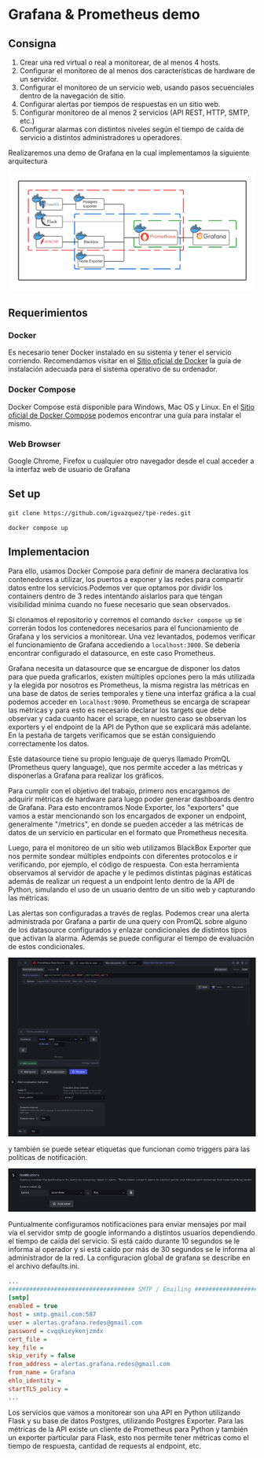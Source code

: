 # Grafana &amp; Prometheus demo
## Consigna
1) Crear una red virtual o real a monitorear, de al menos 4 hosts.
2) Configurar el monitoreo de al menos dos características de hardware de un servidor.
3) Configurar el monitoreo de un servicio web, usando pasos secuenciales dentro de la navegación de sitio.
4) Configurar alertas por tiempos de respuestas en un sitio web.
5) Configurar monitoreo de al menos 2 servicios (API REST, HTTP, SMTP, etc.)
6) Configurar alarmas con distintos niveles según el tiempo de caída de servicio a distintos administradores u operadores.

Realizaremos una demo de Grafana en la cual implementamos la siguiente arquitectura

![Diagrama](/images/docker.png)

## Requerimientos
### Docker
Es necesario tener Docker instalado en su sistema y tener el servicio corriendo. Recomendamos visitar en el [Sitio oficial de Docker](https://docs.docker.com/get-docker/) la guía de instalación adecuada para el sistema operativo de su ordenador. 
### Docker Compose
Docker Compose está disponible para Windows, Mac OS y Linux. En el [Sitio oficial de Docker Compose](https://docs.docker.com/compose/install/) podemos encontrar una guía para instalar el mismo.
### Web Browser
Google Chrome, Firefox u cualquier otro navegador desde el cual acceder a la interfaz web de usuario de Grafana

## Set up
```
git clone https://github.com/igvazquez/tpe-redes.git
```

```
docker compose up
```

## Implementacion

Para ello, usamos Docker Compose para definir de manera declarativa los contenedores a utilizar, los puertos a exponer y las redes para compartir datos entre los servicios.Podemos ver que optamos por dividir los containers dentro de 3 redes intentando aislarlos para que tengan visibilidad mínima cuando no fuese necesario que sean observados.

Si clonamos el repositorio y corremos el comando ```docker compose up``` se correrán todos los contenedores necesarios para el funcionamiento de Grafana y los servicios a monitorear. Una vez levantados, podemos verificar el funcionamiento de Grafana accediendo a ```localhost:3000```. Se debería encontrar configurado el datasource, en este caso Prometheus.

Grafana necesita un datasource que se encargue de disponer los datos para que pueda graficarlos, existen múltiples opciones pero la más utilizada y la elegida por nosotros es Prometheus, la misma registra las métricas en una base de datos de series temporales y tiene una interfaz gráfica a la cual podemos acceder en ```localhost:9090```. Prometheus se encarga de scrapear las métricas y para esto es necesario declarar los targets que debe observar y cada cuanto hacer el scrape, en nuestro caso se observan los exporters y el endpoint de la API de Python que se explicará más adelante. En la pestaña de targets verificamos que se están consiguiendo correctamente los datos. 

Este datasource tiene su propio lenguaje de querys llamado PromQL (Prometheus query language), que nos permite acceder a las métricas y disponerlas a Grafana para realizar los gráficos.
 
Para cumplir con el objetivo del trabajo, primero nos encargamos de adquirir métricas de hardware para luego poder generar dashboards dentro de Grafana. Para esto encontramos Node Exporter, los "exporters" que vamos a estar mencionando son los encargados de exponer un endpoint, generalmente "/metrics", en donde se pueden acceder a las métricas de datos de un servicio en particular en el formato que Prometheus necesita.

Luego, para el monitoreo de un sitio web utilizamos BlackBox Exporter que nos permite sondear múltiples endpoints con diferentes protocolos e ir verificando, por ejemplo, el código de respuesta. Con esta herramienta observamos al servidor de apache y le pedimos distintas páginas estáticas además de realizar un request a un endpoint lento dentro de la API de Python, simulando el uso de un usuario dentro de un sitio web y capturando las métricas.

Las alertas son configuradas a través de reglas. Podemos crear una alerta administrada por Grafana a partir de una query con PromQL sobre alguno de los datasource configurados y enlazar condicionales de distintos tipos que activan la alarma. Además se puede configurar el tiempo de evaluación de estos condicionales.

![](/images/alerts.png)

y también se puede setear etiquetas que funcionan como triggers para las políticas de notificación.

![](/images/labels.png)

Puntualmente configuramos notificaciones para enviar mensajes por mail vía el servidor smtp de google informando a distintos usuarios dependiendo el tiempo de caída del servicio. Si está caído durante 10 segundos se le informa al operador y si está caído por más de 30 segundos se le informa al administrador de la red. La configuracion global de grafana se describe en el archivo defaults.ini.

```ini
...
#################################### SMTP / Emailing #####################
[smtp]
enabled = true
host = smtp.gmail.com:587
user = alertas.grafana.redes@gmail.com
password = cvqqkieykenjzmdx
cert_file =
key_file =
skip_verify = false
from_address = alertas.grafana.redes@gmail.com
from_name = Grafana
ehlo_identity =
startTLS_policy =
...
``` 


Los servicios que vamos a monitorear son una API en Python utilizando Flask y su base de datos Postgres, utilizando Postgres Exporter. Para las métricas de la API existe un cliente de Prometheus para Python y también un exporter particular para Flask, esto nos permite tener métricas como el tiempo de respuesta, cantidad de requests al endpoint, etc.

